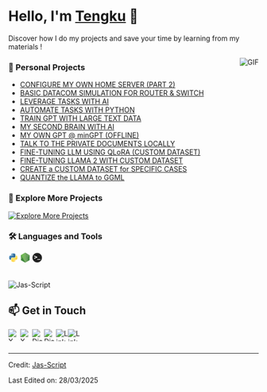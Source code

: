 # Hello, I'm [Tengku](https://github.com/engkufizz) 👋

Discover how I do my projects and save your time by learning from my materials ! 

<img align="right" alt="GIF" src="https://media.licdn.com/dms/image/v2/D4D12AQFYfL4JF8-wQg/article-cover_image-shrink_600_2000/article-cover_image-shrink_600_2000/0/1658180724475?e=2147483647&v=beta&t=2HQkLpOAg4h-Kz12ITQmQqPYkB5VEpl3qXpdD-a_LEk" />

### 🚀 Personal Projects 

- [CONFIGURE MY OWN HOME SERVER (PART 2)](https://drive.google.com/drive/folders/15cKAEq6_Mb_b7sO-bf26SguCp4saxLc8?usp=drive_link)
- [BASIC DATACOM SIMULATION FOR ROUTER & SWITCH](https://drive.google.com/drive/folders/1-3IKt8alxLHquHUp7q304o2K58-X8Cbr)
- [LEVERAGE TASKS WITH AI](https://drive.google.com/drive/folders/1GdOpu-EyyUGgBQ_H1LkgWEzYgVCVOkrU)
- [AUTOMATE TASKS WITH PYTHON](https://github.com/engkufizz/AutomateTools)
- [TRAIN GPT WITH LARGE TEXT DATA](https://drive.google.com/drive/folders/1-zV-gpjkN4yG9W8fFlP_KzHku0MAPxb8)
- [MY SECOND BRAIN WITH AI](https://drive.google.com/drive/folders/1-3xS_8uHGA-v4xbg3UnEKxSQFok_2T4J)
- [MY OWN GPT @ minGPT (OFFLINE)](https://drive.google.com/drive/folders/107bkkkt9UaOzhuZevulDu7BQxfU__k7n)
- [TALK TO THE PRIVATE DOCUMENTS LOCALLY](https://drive.google.com/drive/folders/1135e1n7sbZS8oJ1AsHWgUb5U2ypqNzwa)
- [FINE-TUNING LLM USING QLoRA (CUSTOM DATASET)](https://huggingface.co/engkufizz/falcon-7b-qlora-datacom)
- [FINE-TUNING LLAMA 2 WITH CUSTOM DATASET](https://huggingface.co/engkufizz/llama-2-7b-datacom)
- [CREATE a CUSTOM DATASET for SPECIFIC CASES](https://huggingface.co/datasets/engkufizz/router-switch-instruct)
- [QUANTIZE the LLAMA to GGML](https://huggingface.co/engkufizz/llama-2-7b-datacom-ggml)

### 🔗 Explore More Projects  

<a href="https://tengkulist.web.app/projects.html" target="_blank">
  <img src="https://img.shields.io/badge/Explore%20More-Click%20Here-blue?style=for-the-badge" alt="Explore More Projects">
</a>

### 🛠️ Languages and Tools  

<code><img height="20" src="https://raw.githubusercontent.com/github/explore/80688e429a7d4ef2fca1e82350fe8e3517d3494d/topics/python/python.png"></code>
<code><img height="20" src="https://raw.githubusercontent.com/github/explore/80688e429a7d4ef2fca1e82350fe8e3517d3494d/topics/nodejs/nodejs.png"></code>
<code><img height="20" src="https://raw.githubusercontent.com/github/explore/80688e429a7d4ef2fca1e82350fe8e3517d3494d/topics/terminal/terminal.png"></code>

<br />

<img align="center" width=500 src="https://github-readme-stats.vercel.app/api/top-langs/?username=engkufizz&count_private=true&theme=radical&hide=Batchfile" alt="Jas-Script" />

## 📫 Get in Touch 

<!-- Theme-aware icons using GitHub’s #gh-light-mode-only / #gh-dark-mode-only -->
<a href="https://twitter.com/engkufizz" aria-label="X (Twitter)">
  <img align="left" alt="X (Twitter)" width="24" height="24" src="https://api.iconify.design/simple-icons:x.svg?color=%23000#gh-light-mode-only" />
  <img align="left" alt="X (Twitter)" width="24" height="24" src="https://api.iconify.design/simple-icons:x.svg?color=white#gh-dark-mode-only" />
</a>
<a href="https://discord.com/users/engkufizz" aria-label="Discord">
  <img align="left" alt="Discord" width="24" height="24" src="https://api.iconify.design/simple-icons:discord.svg?color=%23000#gh-light-mode-only" />
  <img align="left" alt="Discord" width="24" height="24" src="https://api.iconify.design/simple-icons:discord.svg?color=white#gh-dark-mode-only" />
</a>
<a href="https://www.linkedin.com/in/engkufizz/" aria-label="LinkedIn">
  <img align="left" alt="LinkedIn" width="24" height="24" src="https://api.iconify.design/simple-icons:linkedin.svg?color=%23000#gh-light-mode-only" />
  <img align="left" alt="LinkedIn" width="24" height="24" src="https://api.iconify.design/simple-icons:linkedin.svg?color=white#gh-dark-mode-only" />
</a>

<br /><br />

----
Credit: [Jas-Script](https://github.com/Jas-Script)

Last Edited on: 28/03/2025
